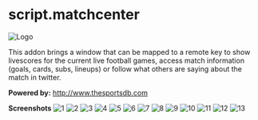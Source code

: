 # script.matchcenter
![Logo](https://raw.githubusercontent.com/enen92/script.matchcenter/master/icon.png)

This addon brings a window that can be mapped to a remote key to show livescores for the current live football games, access match information (goals, cards, subs, lineups) or follow what others are saying about the match in twitter.

**Powered by:** http://www.thesportsdb.com

**Screenshots**
![1](http://i.imgur.com/7jNhe1L.png)
![2](http://i.imgur.com/f59RKlE.png)
![3](http://i.imgur.com/wpYI1nz.png)
![4](http://i.imgur.com/mGlnvts.png)
![5](http://i.imgur.com/pbG6kxz.png)
![6](http://i.imgur.com/sAC466S.png)
![7](http://i.imgur.com/4hzvYUC.png)
![8](http://i.imgur.com/NR375Y3.png)
![9](http://i.imgur.com/omZ9gqD.png)
![10](http://i.imgur.com/5Aamq5f.png)
![11](http://i.imgur.com/nDUYfWB.png)
![12](http://i.imgur.com/DARAuIK.png)
![13](http://i.imgur.com/E2Au3rv.png)
